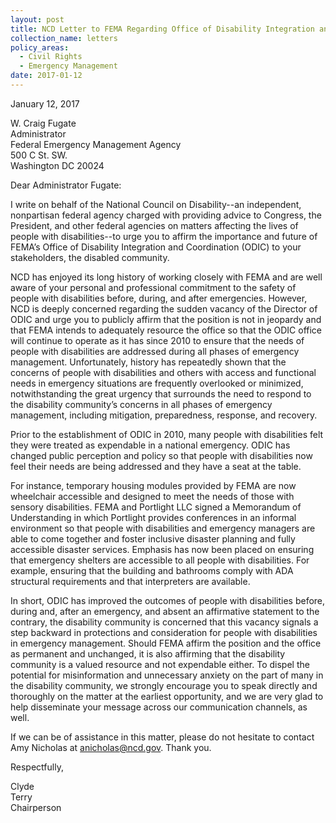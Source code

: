 ```yaml
---
layout: post
title: NCD Letter to FEMA Regarding Office of Disability Integration and Coordination
collection_name: letters
policy_areas:
  - Civil Rights
  - Emergency Management
date: 2017-01-12
---
```

January 12, 2017

W. Craig Fugate\
Administrator\
Federal Emergency Management Agency\
500 C St. SW.\
Washington DC 20024

Dear Administrator Fugate:

I write on behalf of the National Council on Disability--an independent, nonpartisan federal agency charged with providing advice to Congress, the President, and other federal agencies on matters affecting the lives of people with disabilities--to urge you to affirm the importance and future of FEMA’s Office of Disability Integration and Coordination (ODIC) to your stakeholders, the disabled community.

NCD has enjoyed its long history of working closely with FEMA and are well aware of your personal and professional commitment to the safety of people with disabilities before, during, and after emergencies. However, NCD is deeply concerned regarding the sudden vacancy of the Director of ODIC and urge you to publicly affirm that the position is not in jeopardy and that FEMA intends to adequately resource the office so that the ODIC office will continue to operate as it has since 2010 to ensure that the needs of people with disabilities are addressed during all phases of emergency management. Unfortunately, history has repeatedly shown that the concerns of people with disabilities and others with access and functional needs in emergency situations are frequently overlooked or minimized, notwithstanding the great urgency that surrounds the need to respond to the disability community’s concerns in all phases of emergency management, including mitigation, preparedness, response, and recovery.

Prior to the establishment of ODIC in 2010, many people with disabilities felt they were treated as expendable in a national emergency. ODIC has changed public perception and policy so that people with disabilities now feel their needs are being addressed and they have a seat at the table.

For instance, temporary housing modules provided by FEMA are now wheelchair accessible and designed to meet the needs of those with sensory disabilities. FEMA and Portlight LLC signed a Memorandum of Understanding in which Portlight provides conferences in an informal environment so that people with disabilities and emergency managers are able to come together and foster inclusive disaster planning and fully accessible disaster services. Emphasis has now been placed on ensuring that emergency shelters are accessible to all people with disabilities. For example, ensuring that the building and bathrooms comply with ADA structural requirements and that interpreters are available.

In short, ODIC has improved the outcomes of people with disabilities before, during and, after an emergency, and absent an affirmative statement to the contrary, the disability community is concerned that this vacancy signals a step backward in protections and consideration for people with disabilities in emergency management. Should FEMA affirm the position and the office as permanent and unchanged, it is also affirming that the disability community is a valued resource and not expendable either. To dispel the potential for misinformation and unnecessary anxiety on the part of many in the disability community, we strongly encourage you to speak directly and thoroughly on the matter at the earliest opportunity, and we are very glad to help disseminate your message across our communication channels, as well.

If we can be of assistance in this matter, please do not hesitate to contact Amy Nicholas at [anicholas@ncd.gov](mailto:anicholas@ncd.gov). Thank you.

Respectfully,

Clyde Terry                                                                                                                 \
Chairperson